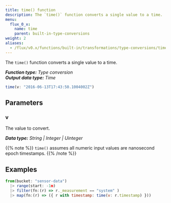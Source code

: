 ```yaml
---
title: time() function
description: The `time()` function converts a single value to a time.
menu:
  flux_0_x:
    name: time
    parent: built-in-type-conversions
weight: 2
aliases:
  - /flux/v0.x/functions/built-in/transformations/type-conversions/time/
---
```


The `time()` function converts a single value to a time.

_**Function type:** Type conversion_  
_**Output data type:** Time_

```js
time(v: "2016-06-13T17:43:50.1004002Z")
```

## Parameters

### v
The value to convert.

_**Data type:** String | Integer | Uinteger_

{{% note %}}
`time()` assumes all numeric input values are nanosecond epoch timestamps.
{{% /note %}}

## Examples
```js
from(bucket: "sensor-data")
  |> range(start: -1m)
  |> filter(fn:(r) => r._measurement == "system" )
  |> map(fn:(r) => ({ r with timestamp: time(v: r.timestamp) }))
```
